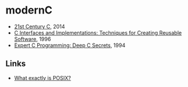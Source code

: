 # modernC

- [21st Century C](https://www.amazon.com/dp/1491903899), 2014
- [C Interfaces and Implementations: Techniques for Creating Reusable Software](https://www.amazon.com/dp/0201498413/), 1996
- [Expert C Programming: Deep C Secrets](https://www.amazon.com/dp/0131774298), 1994

## Links
- [What exactly is POSIX?](http://unix.stackexchange.com/questions/11983/what-exactly-is-posix)
